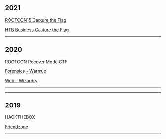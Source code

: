 ## 2021
[ROOTCON15 Capture the Flag](/content/2021_CTF/RC15/rootcon15ctf.md)

[HTB Business Capture the Flag](/content/2021_CTF/HTB/htb_business.md)

* * *
## 2020
ROOTCON Recover Mode CTF

[Forensics - Warmup](/content/2020_CTF/RC14/warmup/warmup.md)

[Web - Wizardry](/content/2020_CTF/RC14/wizardry/wizardry.md) 
* * *

* * *
## 2019
HACKTHEBOX

[Friendzone](/content/2019_CTF/HTB/friendzone/frienzone.md)

* * *
